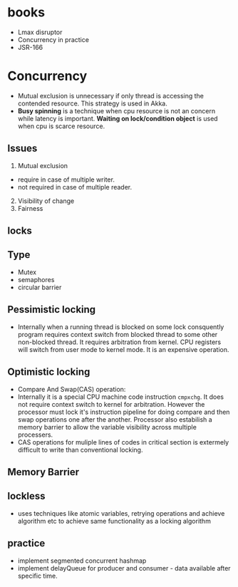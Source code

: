 # books
 - Lmax disruptor
 - Concurrency in practice
 - JSR-166

# Concurrency
 - Mutual exclusion is unnecessary if only thread is accessing the contended resource. This strategy is used in Akka.
 - **Busy spinning** is a technique when cpu resource is not an concern while latency is important. **Waiting on lock/condition object** is used when cpu is scarce resource.


## Issues
 1. Mutual exclusion
  - require in case of multiple writer.
  - not required in case of multiple reader.
 2. Visibility of change
 3. Fairness

## locks
 ## Type
  - Mutex
  - semaphores
  - circular barrier
 
 ## Pessimistic locking
  - Internally when a running thread is blocked on some lock consquently program requires context switch from blocked thread to some other non-blocked thread. It requires arbitration from kernel. CPU registers will switch from user mode to kernel mode. It is an expensive operation.

 ## Optimistic locking
  - Compare And Swap(CAS) operation:
  - Internally it is a special CPU machine code instruction `cmpxchg`. It does not require context switch to kernel for arbitration. However the processor must lock it's instruction pipeline for doing compare and then swap operations one after the another. Processor also estabilish a memory barrier to allow the variable visibility across multiple processers.
  - CAS operations for muliple lines of codes in critical section is extermely difficult to write than conventional locking.

## Memory Barrier


## lockless 
 - uses techniques like atomic variables, retrying operations and achieve algorithm etc to achieve same functionality as a locking algorithm


 ## practice
  - implement segmented concurrent hashmap
  - implement delayQueue for producer and consumer - data available after specific time. 



